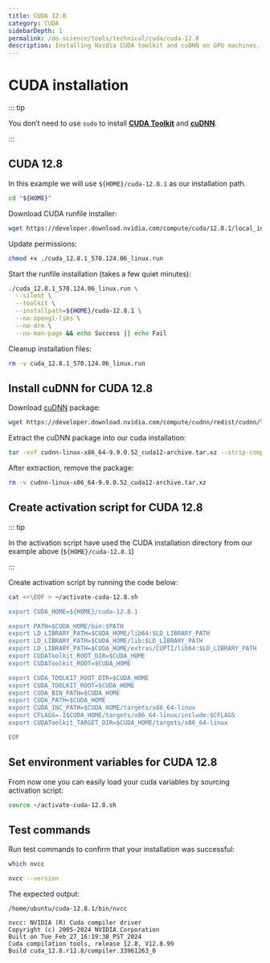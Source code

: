 ```yaml
---
title: CUDA 12.8
category: CUDA
sidebarDepth: 1
permalink: /do-science/tools/technical/cuda/cuda-12.8
description: Installing Nvidia CUDA toolkit and cuDNN on GPU machines.
---
```


# CUDA installation

::: tip

You don’t need to use `sudo` to install **[CUDA Toolkit](https://docs.nvidia.com/cuda/doc/index.html)** and **[cuDNN](https://docs.nvidia.com/cudnn/index.html)**.

:::

## CUDA 12.8

In this example we will use `${HOME}/cuda-12.8.1` as our installation path.

```bash
cd "${HOME}"
```

Download CUDA runfile installer:

```bash
wget https://developer.download.nvidia.com/compute/cuda/12.8.1/local_installers/cuda_12.8.1_570.124.06_linux.run
```

Update permissions:

```bash
chmod +x ./cuda_12.8.1_570.124.06_linux.run
```

Start the runfile installation (takes a few quiet minutes):

```bash
./cuda_12.8.1_570.124.06_linux.run \
  --silent \
  --toolkit \
  --installpath=${HOME}/cuda-12.8.1 \
  --no-opengl-libs \
  --no-drm \
  --no-man-page && echo Success || echo Fail
```

Cleanup installation files:

```bash
rm -v cuda_12.8.1_570.124.06_linux.run
```

## Install cuDNN for CUDA 12.8

Download [cuDNN](https://docs.nvidia.com/cudnn/index.html) package:

<!-- https://developer.download.nvidia.com/compute/cudnn/redist/cudnn/linux-x86_64/ -->

```bash
wget https://developer.download.nvidia.com/compute/cudnn/redist/cudnn/linux-x86_64/cudnn-linux-x86_64-9.9.0.52_cuda12-archive.tar.xz
```

Extract the cuDNN package into our cuda installation:

```bash
tar -xvf cudnn-linux-x86_64-9.9.0.52_cuda12-archive.tar.xz --strip-components=1 -C ${HOME}/cuda-12.8.1 && echo Success || echo Fail
```

After extraction, remove the package:

```bash
rm -v cudnn-linux-x86_64-9.9.0.52_cuda12-archive.tar.xz
```

## Create activation script for CUDA 12.8

::: tip

In the activation script have used the CUDA installation directory from our example above (`${HOME}/cuda-12.8.1`)

:::

Create activation script by running the code below:

```bash
cat <<\EOF > ~/activate-cuda-12.8.sh

export CUDA_HOME=${HOME}/cuda-12.8.1

export PATH=$CUDA_HOME/bin:$PATH
export LD_LIBRARY_PATH=$CUDA_HOME/lib64:$LD_LIBRARY_PATH
export LD_LIBRARY_PATH=$CUDA_HOME/lib:$LD_LIBRARY_PATH
export LD_LIBRARY_PATH=$CUDA_HOME/extras/CUPTI/lib64:$LD_LIBRARY_PATH
export CUDAToolkit_ROOT_DIR=$CUDA_HOME
export CUDAToolkit_ROOT=$CUDA_HOME

export CUDA_TOOLKIT_ROOT_DIR=$CUDA_HOME
export CUDA_TOOLKIT_ROOT=$CUDA_HOME
export CUDA_BIN_PATH=$CUDA_HOME
export CUDA_PATH=$CUDA_HOME
export CUDA_INC_PATH=$CUDA_HOME/targets/x86_64-linux
export CFLAGS=-I$CUDA_HOME/targets/x86_64-linux/include:$CFLAGS
export CUDAToolkit_TARGET_DIR=$CUDA_HOME/targets/x86_64-linux

EOF

```

## Set environment variables for CUDA 12.8

From now one you can easily load your cuda variables by sourcing activation script:

```bash
source ~/activate-cuda-12.8.sh
```

## Test commands

Run test commands to confirm that your installation was successful:

```bash
which nvcc

nvcc --version
```

The expected output:
```
/home/ubuntu/cuda-12.8.1/bin/nvcc

nvcc: NVIDIA (R) Cuda compiler driver
Copyright (c) 2005-2024 NVIDIA Corporation
Built on Tue_Feb_27_16:19:38_PST_2024
Cuda compilation tools, release 12.8, V12.8.99
Build cuda_12.8.r12.8/compiler.33961263_0
```
